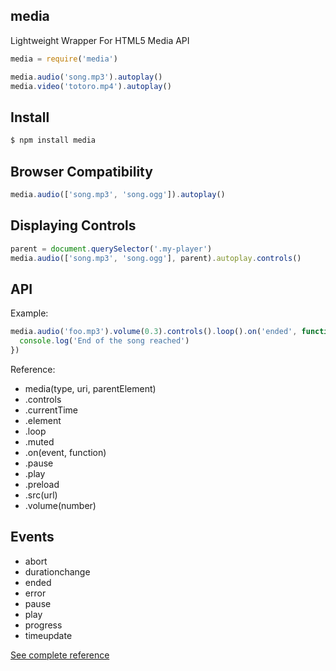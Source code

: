 ## media

Lightweight Wrapper For HTML5 Media API

```js
media = require('media')

media.audio('song.mp3').autoplay()
media.video('totoro.mp4').autoplay()
```

## Install

```bash
$ npm install media
```

## Browser Compatibility

```js
media.audio(['song.mp3', 'song.ogg']).autoplay()
```

## Displaying Controls

```js
parent = document.querySelector('.my-player')
media.audio(['song.mp3', 'song.ogg'], parent).autoplay.controls()
```

## API

Example:

```js
media.audio('foo.mp3').volume(0.3).controls().loop().on('ended', function(){
  console.log('End of the song reached')
})
```

Reference:

* media(type, uri, parentElement)
* .controls
* .currentTime
* .element
* .loop
* .muted
* .on(event, function)
* .pause
* .play
* .preload
* .src(url)
* .volume(number)

## Events

* abort
* durationchange
* ended
* error
* pause
* play
* progress
* timeupdate

[See complete reference](http://www.w3.org/html/wg/drafts/html/master/embedded-content-0.html#mediaevents)
